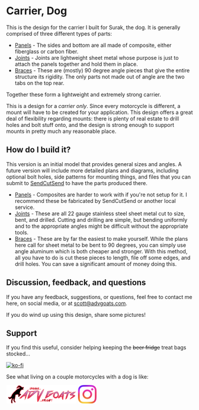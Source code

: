 # Carrier, Dog

This is the design for the carrier I built for Surak, the dog. It is generally comprised of three different types of parts:

- [Panels](panels) - The sides and bottom are all made of composite, either fiberglass or carbon fiber.
- [Joints](joints) - Joints are lightweight sheet metal whose purpose is just to attach the panels together and hold them in place.
- [Braces](braces) - These are (mostly) 90 degree angle pieces that give the entire structure its rigidity. The only parts not made out of angle are the two tabs on the top rear.

Together these form a lightweight and extremely strong carrier.

This is a design for a *carrier only*. Since every motorcycle is different, a mount will have to be created for your application. This design offers a great deal of flexibility regarding mounts: there is plenty of real estate to drill holes and bolt stuff onto, and the design is strong enough to support mounts in pretty much any reasonable place.

## How do I build it?

This version is an initial model that provides general sizes and angles. A future version will include more detailed plans and diagrams, including optional bolt holes, side patterns for mounting things, and files that you can submit to [SendCutSend](https://sendcutsend.com/) to have the parts produced there.

- [Panels](panels) - Composites are harder to work with if you're not setup for it. I recommend these be fabricated by SendCutSend or another local service.
- [Joints](joints) - These are all 22 gauge stainless steel sheet metal cut to size, bent, and drilled. Cutting and drilling are simple, but bending uniformly and to the appropriate angles might be difficult without the appropriate tools.
- [Braces](braces) - These are by far the easiest to make yourself. While the plans here call for sheet metal to be bent to 90 degrees, you can simply use angle aluminum which is both cheaper and stronger. With this method, all you have to do is cut these pieces to length, file off some edges, and drill holes. You can save a significant amount of money doing this.

## Discussion, feedback, and questions

If you have any feedback, suggestions, or questions, feel free to contact me here, on social media, or at scott@advgoats.com.

If you do wind up using this design, share some pictures!

## Support

If you find this useful, consider helping keeping the ~~beer fridge~~ treat bags stocked...

[![ko-fi](https://ko-fi.com/img/githubbutton_sm.svg)](https://ko-fi.com/N4N86PBC2)

See what living on a couple motorcycles with a dog is like:

[![advgoats.com](../tower/images/assets/advgoats.png)](https://advgoats.com) [![Instagram](tower/images/assets/Instagram_Glyph_Gradient.png)](https://www.instagram.com/surak_and_scott)